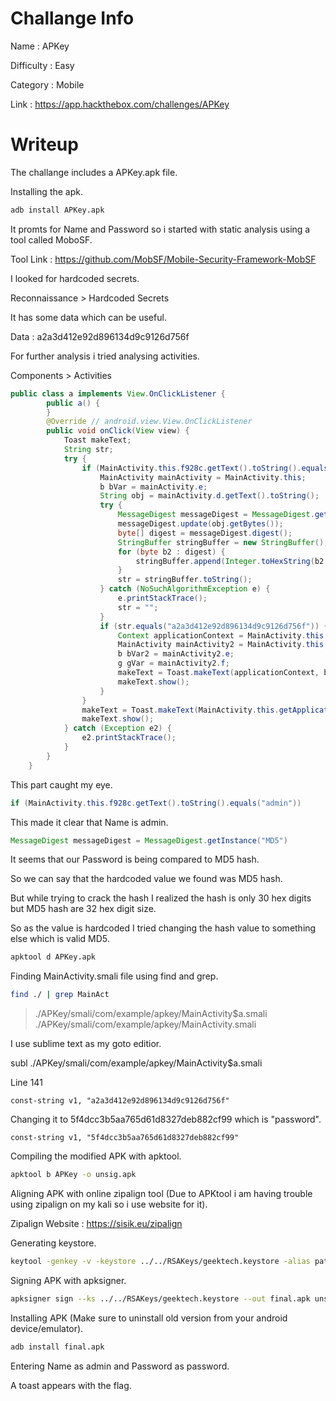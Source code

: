 # Challange Info

Name : APKey

Difficulty : Easy

Category : Mobile

Link : https://app.hackthebox.com/challenges/APKey

# Writeup

The challange includes a APKey.apk file.

Installing the apk.

```bash
adb install APKey.apk
```

It promts for Name and Password so i started with static analysis using a tool called MoboSF.

Tool Link : https://github.com/MobSF/Mobile-Security-Framework-MobSF

I looked for hardcoded secrets.

Reconnaissance > Hardcoded Secrets

It has some data which can be useful.

Data : a2a3d412e92d896134d9c9126d756f

For further analysis i tried analysing activities.

Components > Activities

```java
public class a implements View.OnClickListener {
        public a() {
        }
        @Override // android.view.View.OnClickListener
        public void onClick(View view) {
            Toast makeText;
            String str;
            try {
                if (MainActivity.this.f928c.getText().toString().equals("admin")) {
                    MainActivity mainActivity = MainActivity.this;
                    b bVar = mainActivity.e;
                    String obj = mainActivity.d.getText().toString();
                    try {
                        MessageDigest messageDigest = MessageDigest.getInstance("MD5");
                        messageDigest.update(obj.getBytes());
                        byte[] digest = messageDigest.digest();
                        StringBuffer stringBuffer = new StringBuffer();
                        for (byte b2 : digest) {
                            stringBuffer.append(Integer.toHexString(b2 & 255));
                        }
                        str = stringBuffer.toString();
                    } catch (NoSuchAlgorithmException e) {
                        e.printStackTrace();
                        str = "";
                    }
                    if (str.equals("a2a3d412e92d896134d9c9126d756f")) {
                        Context applicationContext = MainActivity.this.getApplicationContext();
                        MainActivity mainActivity2 = MainActivity.this;
                        b bVar2 = mainActivity2.e;
                        g gVar = mainActivity2.f;
                        makeText = Toast.makeText(applicationContext, b.a(g.a()), 1);
                        makeText.show();
                    }
                }
                makeText = Toast.makeText(MainActivity.this.getApplicationContext(), "Wrong Credentials!", 0);
                makeText.show();
            } catch (Exception e2) {
                e2.printStackTrace();
            }
        }
    }
```

This part caught my eye.

```java
if (MainActivity.this.f928c.getText().toString().equals("admin"))
```

This made it clear that Name is admin.

```java
MessageDigest messageDigest = MessageDigest.getInstance("MD5")
```

It seems that our Password is being compared to MD5 hash.

So we can say that the hardcoded value we found was MD5 hash.

But while trying to crack the hash I realized the hash is only 30 hex digits but MD5 hash are 32 hex digit size.

So as the value is hardcoded I tried changing the hash value to something else which is valid MD5.

```bash
apktool d APKey.apk
```

Finding MainActivity.smali file using find and grep.

```bash
find ./ | grep MainAct
```

> ./APKey/smali/com/example/apkey/MainActivity$a.smali
> ./APKey/smali/com/example/apkey/MainActivity.smali

I use sublime text as my goto editior.

subl ./APKey/smali/com/example/apkey/MainActivity$a.smali

Line 141 

```
const-string v1, "a2a3d412e92d896134d9c9126d756f"
```

Changing it to 5f4dcc3b5aa765d61d8327deb882cf99 which is "password".

```
const-string v1, "5f4dcc3b5aa765d61d8327deb882cf99"
```

Compiling the modified APK with apktool.

```bash
apktool b APKey -o unsig.apk
```

Aligning APK with online zipalign tool (Due to APKtool i am having trouble using zipalign on my kali so i use website for it).

Zipalign Website : https://sisik.eu/zipalign

Generating keystore.

```bash
keytool -genkey -v -keystore ../../RSAKeys/geektech.keystore -alias patch -keyalg RSA -keysize 2048 -validity 100
```

Signing APK with apksigner.

```bash
apksigner sign --ks ../../RSAKeys/geektech.keystore --out final.apk unsig.apk
```

Installing APK (Make sure to uninstall old version from your android device/emulator).

```bash
adb install final.apk
```

Entering Name as admin and Password as password.

A toast appears with the flag.
